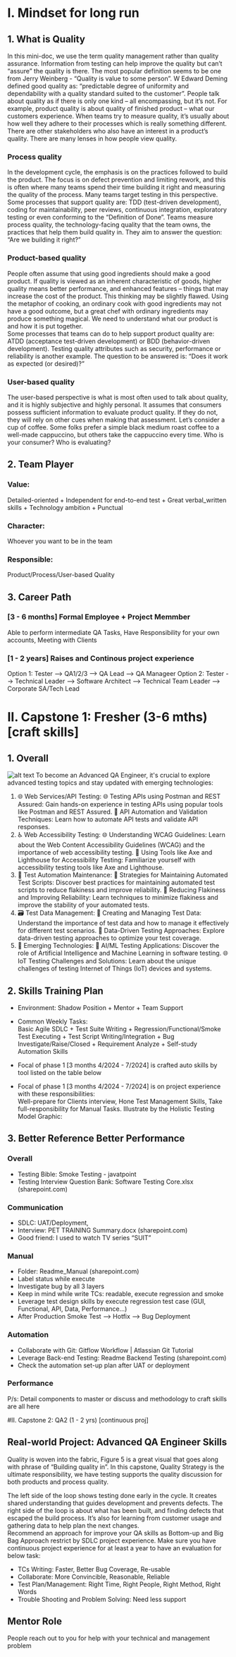 # I. Mindset for long run 
## 1. What is Quality 
In this mini-doc, we use the term quality management rather than quality assurance. Information from testing can help improve the quality but can’t “assure” the quality is there. The most popular definition seems to be one from Jerry Weinberg - “Quality is value to some person”. W Edward Deming defined good quality as: “predictable degree of uniformity and dependability with a quality standard suited to the customer”. People talk about quality as if there is only one kind – all encompassing, but it’s not. For example, product quality is about quality of finished product – what our customers experience. When teams try to measure quality, it’s usually about how well they adhere to their processes which is really something different. There are other stakeholders who also have an interest in a product’s quality. There are many lenses in how people view quality.  
### Process quality  
In the development cycle, the emphasis is on the practices followed to build the product. The focus is on defect prevention and limiting rework, and this is often where many teams spend their time building it right and measuring the quality of the process. Many teams target testing in this perspective.  
Some processes that support quality are: TDD (test-driven development), coding for maintainability, peer reviews, continuous integration, exploratory testing or even conforming to the “Definition of Done”. Teams measure process quality, the technology-facing quality that the team owns, the practices that help them build quality in. They aim to answer the question: “Are we building it right?” 
### Product-based quality  
People often assume that using good ingredients should make a good product. If quality is viewed as an inherent characteristic of goods, higher quality means better performance, and enhanced features – things that may increase the cost of the product. This thinking may be slightly flawed. Using the metaphor of cooking, an ordinary cook with good ingredients may not have a good outcome, but a great chef with ordinary ingredients may produce something magical. We need to understand what our product is and how it is put together.  
Some processes that teams can do to help support product quality are: ATDD (acceptance test-driven development) or BDD (behavior-driven development). Testing quality attributes such as security, performance or reliability is another example. The question to be answered is: “Does it work as expected (or desired)?” 
### User-based quality  
The user-based perspective is what is most often used to talk about quality, and it is highly subjective and highly personal. 
 It assumes that consumers possess sufficient information to evaluate product quality. If they do not, they will rely on other cues when making that assessment. Let’s consider a cup of coffee. Some folks prefer a simple black medium roast coffee to a well-made cappuccino, but others take the cappuccino every time. Who is your consumer? Who is evaluating? 

## 2. Team Player 
### Value: 
 Detailed-oriented + Independent for end-to-end test + Great verbal_written skills + Technology ambition + Punctual  
### Character: 
  Whoever you want to be in the team 
### Responsible:
   Product/Process/User-based Quality 
## 3. Career Path
### [3 - 6 months] Formal Employee + Project Memmber 
Able to perform intermediate QA Tasks, Have Responsibility for your own accounts, Meeting with Clients
### [1 - 2 years] Raises and Continous project experience
Option 1: Tester --> QA1/2/3 --> QA Lead --> QA Manageer
Option 2: Tester --> Technical Leader --> Software Architect --> Technical Team Leader --> Corporate SA/Tech Lead
# II. Capstone 1: Fresher (3-6 mths) [craft skills] 
## 1. Overall 
![alt text](https://media.licdn.com/dms/image/D5612AQGo4OMGk7eWPg/article-cover_image-shrink_720_1280/0/1691292641299?e=2147483647&v=beta&t=mCTWr1DG6qfMXus308cIt5eBEREKV4_o5Nfe2n0MHK4)
To become an Advanced QA Engineer, it's crucial to explore advanced testing topics and stay updated with emerging technologies: 
1. 🌐 Web Services/API Testing: 
🌐 Testing APIs using Postman and REST Assured: Gain hands-on experience in testing APIs using popular tools like Postman and REST Assured. 
🚀 API Automation and Validation Techniques: Learn how to automate API tests and validate API responses. 
2. ♿ Web Accessibility Testing: 
🌐 Understanding WCAG Guidelines: Learn about the Web Content Accessibility Guidelines (WCAG) and the importance of web accessibility testing. 
🧭 Using Tools like Axe and Lighthouse for Accessibility Testing: Familiarize yourself with accessibility testing tools like Axe and Lighthouse. 
3. 🔄 Test Automation Maintenance: 
🚧 Strategies for Maintaining Automated Test Scripts: Discover best practices for maintaining automated test scripts to reduce flakiness and improve reliability. 
🎯 Reducing Flakiness and Improving Reliability: Learn techniques to minimize flakiness and improve the stability of your automated tests. 
4. 🗃️ Test Data Management: 
📝 Creating and Managing Test Data: Understand the importance of test data and how to manage it effectively for different test scenarios. 
🎲 Data-Driven Testing Approaches: Explore data-driven testing approaches to optimize your test coverage. 
5. 🌌 Emerging Technologies: 
🤖 AI/ML Testing Applications: Discover the role of Artificial Intelligence and Machine Learning in software testing. 
🌐 IoT Testing Challenges and Solutions: Learn about the unique challenges of testing Internet of Things (IoT) devices and systems. 

## 2. Skills Training Plan
- Environment: Shadow Position + Mentor + Team Support 
- Common Weekly Tasks:  
Basic Agile SDLC + Test Suite Writing + Regression/Functional/Smoke Test Executing + Test Script Writing/Integration + Bug Investigate/Raise/Closed + Requirement Analyze + Self-study Automation Skills 
- Focal of phase 1 [3 months 4/2024 - 7/2024] is crafted auto skills by tool listed on the table below 

- Focal of phase 1 [3 months 4/2024 - 7/2024] is on project experience with these responsibilities:  
Well-prepare for Clients interview, Hone Test Management Skills, Take full-responsibility for Manual Tasks. Illustrate by the Holistic Testing Model Graphic: 

## 3. Better Reference Better Performance 
### Overall 
- Testing Bible: Smoke Testing - javatpoint 
- Testing Interview Question Bank: Software Testing Core.xlsx (sharepoint.com) 
### Communication 
- SDLC: UAT/Deployment,
- Interview: PET TRAINING Summary.docx (sharepoint.com) 
- Good friend: I used to watch TV series “SUIT” 
### Manual  
- Folder: Readme_Manual (sharepoint.com) 
- Label status while execute 
- Investigate bug by all 3 layers 
- Keep in mind while write TCs:  readable, execute regression and smoke  
- Leverage test design skills by execute regression test case (GUI, Functional, API, Data, Performance...) 
- After Production Smoke Test --> Hotfix --> Bug Deployment 
### Automation 
- Collaborate with Git: Gitflow Workflow | Atlassian Git Tutorial 
- Leverage Back-end Testing: Readme Backend Testing (sharepoint.com) 
- Check the automation set-up plan after UAT or deployment 
### Performance 
P/s: Detail components to master or discuss and methodology to craft skills are all here 

#II. Capstone 2: QA2 (1 - 2 yrs) [continuous proj] 

 
 
## Real-world Project: Advanced QA Engineer Skills 
Quality is woven into the fabric, Figure 5 is a great visual that goes along with phrase of “Building quality in”. In this capstone, Quality Strategy is the ultimate responsibility, we have testing supports the quality discussion for both products and process quality. 
 
The left side of the loop shows testing done early in the cycle. It creates shared understanding that guides development and prevents defects. The right side of the loop is about what has been built, and finding defects that escaped the build process. It’s also for learning from customer usage and gathering data to help plan the next changes.  
Recommend an approach for improve your QA skills as Bottom-up and Big Bag Approach restrict by SDLC project experience. Make sure you have continuous project experience for at least a year to have an evaluation for below task: 
+  TCs Writing: Faster, Better Bug Coverage, Re-usable 
+ Collaborate: More Convincible, Reasonable, Reliable 
+ Test Plan/Management: Right Time, Right People, Right Method, Right Words 
+ Trouble Shooting and Problem Solving: Need less support 
 
## Mentor Role 
People reach out to you for help with your technical and management problem






